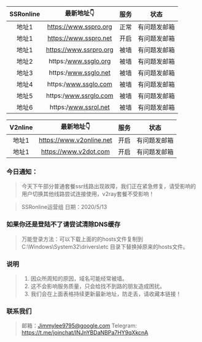 | SSRonline | 最新地址👇 | 服务 | 状态 |
| :----: | :----: | :----: | :----: |
| 地址1 | https://www.sspro.org| 正常| 有问题发邮箱 |
| 地址1 | https://www.sspro.net| 开启| 有问题发邮箱 |
| 地址1 | https://www.ssrpro.org| 被墙| 有问题发邮箱 |
| 地址2 | https:/www.ssglo.org| 被墙| 有问题发邮箱 | 
| 地址3 | https:/www.ssglo.net| 被墙| 有问题发邮箱 | 
| 地址4 | https:/www.ssglo.com| 被墙| 有问题发邮箱 | 
| 地址5 | https:/www.ssrglo.com| 被墙| 有问题发邮箱 | 
| 地址6 | https:/www.ssrol.net| 被墙| 有问题发邮箱 | 

| V2nline | 最新地址👇 | 服务 | 状态 |
| :----: | :----: | :----: | :----: |
| 地址1 | https://www.v2online.net| 开启| 有问题发邮箱 |
| 地址1 | https://www.v2dot.com| 开启| 有问题发邮箱 |

### 今日通知：
> 今天下午部分普通套餐ssr线路出现故障，我们正在紧急修复，请受影响的用户切换其他线路尝试连接使用，v2ray套餐不受影响！

> SSRonline运营组
> 日期：2020/5/13

### 如果你还是登陆不了请尝试清除DNS缓存

> 万能登录方法：可以下载上面的的hosts文件复制到C:\Windows\System32\drivers\etc 目录下替换掉原来的hosts文件。

### 说明

> 1. 因众所周知的原因，域名可能经常被墙。
> 2. 这不会影响服务质量，只会给找不到路的朋友造成困扰。
> 3. 我们会在上面表格持续更新最新地址，防走丢，请收藏本链接！

### 联系我们

> 邮箱：Jimmylee9795@google.com
> Telegram: https://t.me/joinchat/INJnYBDaNBPa7HY9qXkcnA
